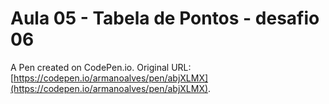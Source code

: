 # Aula 05 - Tabela de Pontos - desafio 06

A Pen created on CodePen.io. Original URL: [https://codepen.io/armanoalves/pen/abjXLMX](https://codepen.io/armanoalves/pen/abjXLMX).

